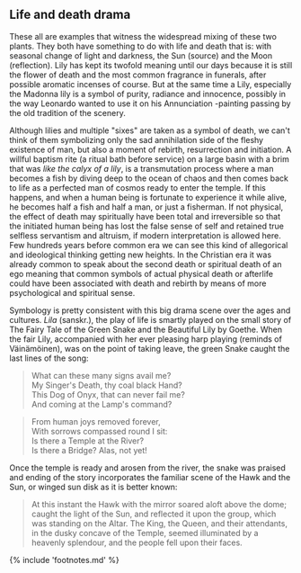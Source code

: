 ## Life and death drama

These all are examples that witness the widespread mixing of these two plants. They both have something to do with life and death that is: with seasonal change of light and darkness, the Sun (source) and the Moon (reflection). Lily has kept its twofold meaning until our days because it is still the flower of death and the most common fragrance in funerals, after possible aromatic incenses of course. But at the same time a Lily, especially the Madonna lily is a symbol of purity, radiance and innocence, possibly in the way Leonardo wanted to use it on his Annunciation -painting<!-- cite author="wikipedia.org" title="Annunciation (Leonardo)" date="" location="" type="website" href="https://en.wikipedia.org/wiki/Annunciation_(Leonardo)" --> passing by the old tradition of the scenery.

Although lilies and multiple "sixes" are taken as a symbol of death, we can't think of them symbolizing only the sad annihilation side of the fleshy existence of man, but also a moment of rebirth, resurrection and initiation. A willful baptism rite (a ritual bath before service) on a large basin with a brim that was *like the calyx of a lily*<!-- cite author="wikipedia.org" title="Molten Sea" date="" location="" type="website" href="https://en.wikipedia.org/wiki/Molten_Sea" -->, is a transmutation process where a man becomes a fish by diving deep to the ocean of chaos and then comes back to life as a perfected man of cosmos ready to enter the temple. If this happens, and when a human being is fortunate to experience it while alive, he becomes half a fish and half a man, or just a fisherman. If not physical, the effect of death may spiritually have been total and irreversible so that the initiated human being has lost the false sense of self and retained true selfless servantism and altruism, if modern interpretation is allowed here. Few hundreds years before common era we can see this kind of allegorical and ideological thinking getting new heights. In the Christian era it was already common to speak about the second death or spiritual death of an ego<!-- cite author="" title="New Testament" date="" location="Galatians 2:20, Ephesians 4:22-24" type="selfref" href="#" --> meaning that common symbols of actual physical death or afterlife could have been associated with death and rebirth by means of more psychological and spiritual sense.

Symbology is pretty consistent with this big drama scene over the ages and cultures. *Lila* (sanskr.), the play of life is smartly played on the small story of The Fairy Tale of the Green Snake and the Beautiful Lily<!-- cite author="Johann Wolfgang von Goethe" title="The Fairy Tale of the Green Snake and the Beautiful Lily - See more at: http://wn.rsarchive.org/RelAuthors/GoetheJW/GreenSnake.html#sthash.USY93QFo.dpuf" date="1795" location="" type="Novel" href="http://wn.rsarchive.org/RelAuthors/GoetheJW/GreenSnake.html" --> by Goethe. When the fair Lily, accompanied with her ever pleasing harp playing (reminds of Väinämöinen), was on the point of taking leave, the green Snake caught the last lines of the song:

> What can these many signs avail me?<br/>
	My Singer's Death, thy coal black Hand?<br/>
	This Dog of Onyx, that can never fail me?<br/>
	And coming at the Lamp's command?<br/>

> From human joys removed forever,<br/>
	With sorrows compassed round I sit:<br/>
	Is there a Temple at the River?<br/>
	Is there a Bridge? Alas, not yet!

Once the temple is ready and arosen from the river, the snake was praised and ending of the story incorporates the familiar scene of the Hawk and the Sun, or winged sun disk<!-- cite author="wikipedia.org" title="Winged sun" date="" location="" type="website" href="https://en.wikipedia.org/wiki/Winged_sun" --> as it is better known:

> At this instant the Hawk with the mirror soared aloft above the dome; caught the light of the Sun, and reflected it upon the group, which was standing on the Altar. The King, the Queen, and their attendants, in the dusky concave of the Temple, seemed illuminated by a heavenly splendour, and the people fell upon their faces.

{% include 'footnotes.md' %}
